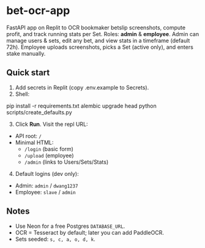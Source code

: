 # bet-ocr-app

FastAPI app on Replit to OCR bookmaker betslip screenshots, compute profit, and track running stats per Set. Roles: **admin** & **employee**. Admin can manage users & sets, edit any bet, and view stats in a timeframe (default 72h). Employee uploads screenshots, picks a Set (active only), and enters stake manually.

## Quick start
1. Add secrets in Replit (copy .env.example to Secrets).
2. Shell:


pip install -r requirements.txt
alembic upgrade head
python scripts/create_defaults.py

3. Click **Run**. Visit the repl URL:
- API root: `/`
- Minimal HTML:
  - `/login` (basic form)
  - `/upload` (employee)
  - `/admin` (links to Users/Sets/Stats)
4. Default logins (dev only):
- Admin: `admin` / `dwang1237`
- Employee: `slave` / `admin`

## Notes
- Use Neon for a free Postgres `DATABASE_URL`.
- OCR = Tesseract by default; later you can add PaddleOCR.
- Sets seeded: `s, c, a, o, d, k`.